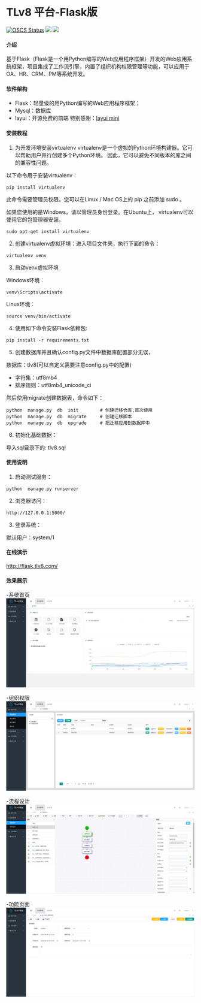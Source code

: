 # TLv8 平台-Flask版

<p align="center">

[![OSCS Status](https://www.oscs1024.com/platform/badge/qiangitchen/tlv8-python-flask.svg?size=small)](https://www.oscs1024.com/project/qiangitchen/tlv8-python-flask?ref=badge_small)
<a href="https://www.python.org/downloads/release/python-368/"><img src='https://img.shields.io/badge/Python-3.6+-redviolet.svg'/></a>
<a href='LICENSE'><img src='https://img.shields.io/badge/License-BSD--3--Clause-blue.svg'></img></a>

</p>

#### 介绍
基于Flask（Flask是一个用Python编写的Web应用程序框架）开发的Web应用系统框架，项目集成了工作流引擎，内置了组织机构权限管理等功能，可以应用于OA、HR、CRM、PM等系统开发。

#### 软件架构

- Flask：轻量级的用Python编写的Web应用程序框架；
- Mysql：数据库
- layui：开源免费的前端 特别感谢：[layui mini](https://gitee.com/zhongshaofa/layuimini)



#### 安装教程

1.  为开发环境安装virtualenv
virtualenv是一个虚拟的Python环境构建器。它可以帮助用户并行创建多个Python环境。 因此，它可以避免不同版本的库之间的兼容性问题。

以下命令用于安装virtualenv：

```
pip install virtualenv
```

此命令需要管理员权限。您可以在Linux / Mac OS上的 pip 之前添加 sudo 。

如果您使用的是Windows，请以管理员身份登录。在Ubuntu上， virtualenv可以使用它的包管理器安装。

```
sudo apt-get install virtualenv
```


2.  创建virtualenv虚拟环境：进入项目文件夹，执行下面的命令：

```
virtualenv venv
```


3.  启动venv虚拟环境

Windows环境：

```
venv\Scripts\activate
```
Linux环境：

```
source venv/bin/activate
```

4.  使用如下命令安装Flask依赖包:

```
pip install -r requirements.txt
```

5.  创建数据库并且确认config.py文件中数据库配置部分无误，

数据库：tlv8(可以自定义需要注意config.py中的配置)

- 字符集：utf8mb4
- 排序规则：utf8mb4_unicode_ci


然后使用migrate创建数据表，命令如下：

```
python  manage.py  db  init        # 创建迁移仓库,首次使用  
python  manage.py  db  migrate     # 创建迁移脚本
python  manage.py  db  upgrade     # 把迁移应用到数据库中
```

6.  初始化基础数据：

导入sql目录下的: tlv8.sql


#### 使用说明

1.  启动测试服务：

```
python  manage.py runserver
```


2.  浏览器访问：

```
http://127.0.0.1:5000/
```


3.  登录系统：

默认用户：system/1


#### 在线演示
http://flask.tlv8.com/


#### 效果展示

-系统首页
![系统首页](show/home.png)


-组织权限
![组织权限](show/org.png)


-流程设计
![流程设计](show/flow_design.png)


-功能页面
![功能页面](show/oa.png)


